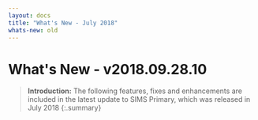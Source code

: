 ```yaml
---
layout: docs
title: "What's New - July 2018"
whats-new: old
---
```

# What's New - v2018.09.28.10

> **Introduction:** The following features, fixes and enhancements are included in the latest update to SIMS Primary, which was released in July 2018
{:.summary}
